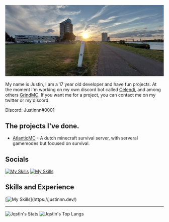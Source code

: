 ![coding](coding.png)

My name is Justin, I am a 17 year old developer and have fun projects. At the moment I'm working on my own discord bot called [Celendi](https://github.com/Celendi), and among others [GrindMC](https://github.com/GrindMC). If you want me for a project, you can contact me on my twitter or my discord. 

Discord: Justinnn#0001

## The projects I've done.

- [AtlanticMC](https://atlanticmc.nl/) - A dutch minecraft survival server, with serveral gamemodes but focused on survival.

## Socials
[![My Skills](https://skillicons.dev/icons?i=twitter)](https://twitter.com/Jqstln)
[![My Skills](https://skillicons.dev/icons?i=discord)](https://discord.gg/apBEjDWFjw)

## Skills and Experience
[![My Skills](https://skillicons.dev/icons?i=html,css,js,java,php,mysql,)](https://justinnn.dev/)

***
![Jqstln's Stats](https://github-readme-stats.vercel.app/api?username=Jqstln&show_icons=true&count_private=true&theme=gruvbox)
![Jqstln's Top Langs](https://github-readme-stats.vercel.app/api/top-langs/?username=Jqstln&layout=compact&theme=gruvbox)
